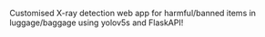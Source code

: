 Customised X-ray detection web app for harmful/banned items in luggage/baggage using yolov5s and FlaskAPI!

